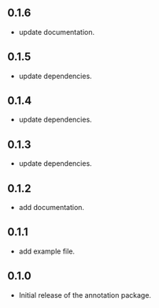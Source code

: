 ## 0.1.6

- update documentation.

## 0.1.5

- update dependencies.

## 0.1.4

- update dependencies.

## 0.1.3

- update dependencies.

## 0.1.2

- add documentation.

## 0.1.1

- add example file.

## 0.1.0

- Initial release of the annotation package.
